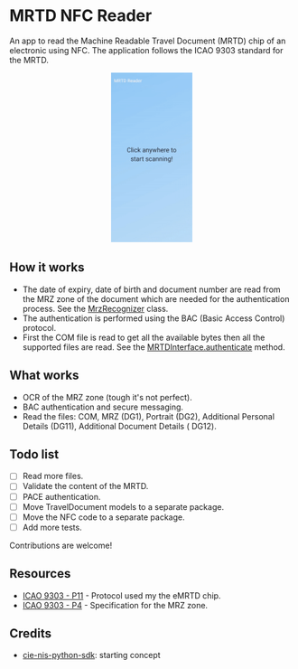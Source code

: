 # MRTD NFC Reader

An app to read the Machine Readable Travel Document (MRTD) chip of an electronic using NFC.
The application follows the ICAO 9303 standard for the MRTD.


<p align="center">
<img src="docs/screen.gif" alt="screen capture" height="300">
</p>

## How it works

- The date of expiry, date of birth and document number are read from the MRZ zone of the document which are needed for
  the authentication process. See the [MrzRecognizer](lib/src/components/ocr/mrz_recognizer.dart) class.
- The authentication is performed using the BAC (Basic Access Control) protocol.
- First the COM file is read to get all the available bytes then all the supported files are read. See
  the [MRTDInterface\.authenticate](lib/src/components/nfc/mrtd_interface.dart#L35) method.

## What works

- OCR of the MRZ zone (tough it's not perfect).
- BAC authentication and secure messaging.
- Read the files: COM, MRZ (DG1), Portrait (DG2), Additional Personal Details (DG11), Additional Document Details (
  DG12).

## Todo list

- [ ] Read more files.
- [ ] Validate the content of the MRTD.
- [ ] PACE authentication.
- [ ] Move TravelDocument models to a separate package.
- [ ] Move the NFC code to a separate package.
- [ ] Add more tests.

Contributions are welcome!

## Resources

- [ICAO 9303 - P11](https://www.icao.int/publications/Documents/9303_p11_cons_en.pdf) - Protocol used my the eMRTD chip.
- [ICAO 9303 - P4](https://www.icao.int/publications/Documents/9303_p4_cons_en.pdf) - Specification for the MRZ zone. 

## Credits
- [cie-nis-python-sdk](https://github.com/italia/cie-nis-python-sdk/tree/master): starting concept